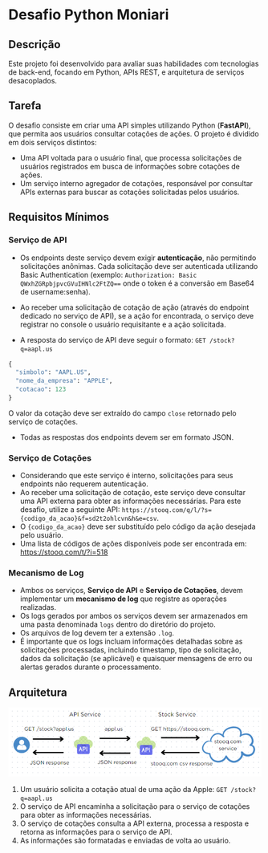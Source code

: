 # Desafio Python Moniari

## Descrição

Este projeto foi desenvolvido para avaliar suas habilidades com tecnologias de back-end, focando em Python, APIs REST, e arquitetura de serviços desacoplados.

## Tarefa

O desafio consiste em criar uma API simples utilizando Python (**FastAPI**), que permita aos usuários consultar cotações de ações.
O projeto é dividido em dois serviços distintos:

- Uma API voltada para o usuário final, que processa solicitações de usuários registrados em busca de informações sobre cotações de ações.
- Um serviço interno agregador de cotações, responsável por consultar APIs externas para buscar as cotações solicitadas pelos usuários.

## Requisitos Mínimos

### Serviço de API

- Os endpoints deste serviço devem exigir **autenticação**, não permitindo solicitações anônimas. Cada solicitação deve ser autenticada utilizando Basic Authentication (exemplo: `Authorization: Basic QWxhZGRpbjpvcGVuIHNlc2FtZQ==` onde o token é a conversão em Base64 de username:senha).

- Ao receber uma solicitação de cotação de ação (através do endpoint dedicado no serviço de API), se a ação for encontrada, o serviço deve registrar no console o usuário requisitante e a ação solicitada.

- A resposta do serviço de API deve seguir o formato: `GET /stock?q=aapl.us`

```python
{
  "simbolo": "AAPL.US",
  "nome_da_empresa": "APPLE",
  "cotacao": 123
}
```

O valor da cotação deve ser extraído do campo `close` retornado pelo serviço de cotações.

- Todas as respostas dos endpoints devem ser em formato JSON.

### Serviço de Cotações

- Considerando que este serviço é interno, solicitações para seus endpoints não requerem autenticação.
- Ao receber uma solicitação de cotação, este serviço deve consultar uma API externa para obter as informações necessárias. Para este desafio, utilize a seguinte API: `https://stooq.com/q/l/?s={codigo_da_acao}&f=sd2t2ohlcvn&h&e=csv`.
- O `{codigo_da_acao}` deve ser substituído pelo código da ação desejada pelo usuário.
- Uma lista de códigos de ações disponíveis pode ser encontrada em: https://stooq.com/t/?i=518

### Mecanismo de Log

- Ambos os serviços, **Serviço de API** e **Serviço de Cotações**, devem implementar um **mecanismo de log** que registre as operações realizadas.
- Os logs gerados por ambos os serviços devem ser armazenados em uma pasta denominada `logs` dentro do diretório do projeto.
- Os arquivos de log devem ter a extensão `.log`.
- É importante que os logs incluam informações detalhadas sobre as solicitações processadas, incluindo timestamp, tipo de solicitação, dados da solicitação (se aplicável) e quaisquer mensagens de erro ou alertas gerados durante o processamento.

## Arquitetura

![Diagrama de Arquitetura](arquitetura.png)

1. Um usuário solicita a cotação atual de uma ação da Apple: `GET /stock?q=aapl.us`
2. O serviço de API encaminha a solicitação para o serviço de cotações para obter as informações necessárias.
3. O serviço de cotações consulta a API externa, processa a resposta e retorna as informações para o serviço de API.
4. As informações são formatadas e enviadas de volta ao usuário.
